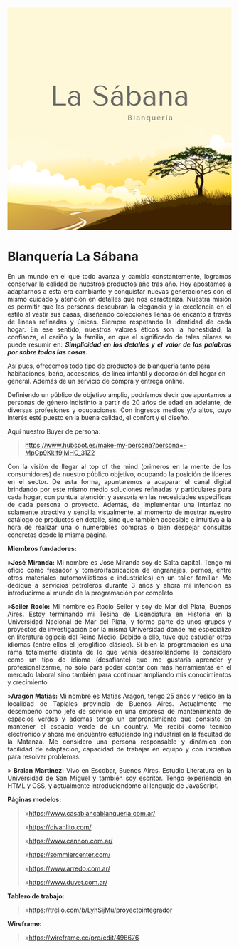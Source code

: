 <img src="/design/logo.png" width="970" height="500" />

# Blanquería La Sábana

<!-- **Productos o servicios(breve descripción de la temática y de la lista de productos y servicios del e-commerce):** -->

<p align=justify>En un mundo en el que todo avanza y cambia constantemente, logramos conservar la calidad de nuestros productos año tras año.
Hoy apostamos a adaptarnos a esta era cambiante y conquistar nuevas generaciones con el mismo cuidado y atención en detalles que nos caracteriza.
Nuestra misión es permitir que las personas descubran la elegancia y la excelencia en el estilo al vestir sus casas, diseñando colecciones llenas de encanto a través de líneas refinadas y únicas. Siempre respetando la identidad de cada hogar.
En ese sentido, nuestros valores éticos son la honestidad, la confianza, el cariño y la familia, en que el significado de tales pilares se puede resumir en: <i><b>Simplicidad en los detalles y el valor de las palabras por sobre todas las cosas.</b></i>
  
Así pues, ofrecemos todo tipo de productos de blanquería tanto para habitaciones, baño, accesorios, de linea infantil y decoración del hogar en general. Además de un servicio de compra y entrega online.</p>

<!--**Público objetivo(descripción del público):**-->

<p align=justify>Definiendo un público de objetivo amplio, podríamos decir que apuntamos a personas de género indistinto a partir de 20 años de edad en adelante, de diversas profesiones y ocupaciones. Con ingresos medios y/o altos, cuyo interés esté puesto en la buena calidad, el confort y el diseño.</p>

Aquí nuestro Buyer de persona:
  
>https://www.hubspot.es/make-my-persona?persona=-MpGp9Kklf9jMHC_31Z2

<!--**Estrategia(modo en que ajustamos nuestra oferta al público objetivo):**-->

<p align=justify>Con la visión de llegar al top of the mind (primeros en la mente de los consumidores) de nuestro público objetivo, ocupando la posición de líderes en el sector. De esta forma, apuntaremos a acaparar el canal digital brindando por este mismo medio soluciones refinadas y particulares para cada hogar, con puntual atención y asesoría en las necesidades especificas de cada persona o proyecto. Además, de implementar una interfaz no solamente atractiva y sencilla visualmente, al momento de mostrar nuestro catálogo de productos en detalle, sino que también accesible e intuitiva a la hora de realizar una o numerables compras o bien despejar consultas concretas desde la misma página.</p>

**Miembros fundadores:**

<p align=justify>»<b>José Miranda:</b> Mi nombre es José Miranda soy de Salta capital. Tengo mi oficio como fresador y tornero(fabricacion de engranajes, pernos, entre otros materiales automovilisticos e industriales) en un taller familiar. Me dedique a servicios petroleros durante 3 años y ahora mi intencion es introducirme al mundo de la programación por completo</p>

<p align=justify>»<b>Seiler Rocío:</b> Mi nombre es Rocío Seiler y soy de Mar del Plata, Buenos Aires. Estoy terminando mi Tesina de Licenciatura en Historia en la Universidad Nacional de Mar del Plata, y formo parte de unos grupos y proyectos de investigación por la misma Universidad donde me especializo en literatura egipcia del Reino Medio. Debido a ello, tuve que estudiar otros idiomas (entre ellos el jeroglífico clásico). Si bien la programación es una rama totalmente distinta de lo que venia desarrollándome la considero como un tipo de idioma (desafiante) que me gustaría aprender y profesionalizarme, no sólo para poder contar con más herramientas en el mercado laboral sino también para continuar ampliando mis conocimientos y crecimiento.</p>

<p align=justify>»<b>Aragón Matias:</b> Mi nombre es Matias Aragon, tengo 25 años y resido en la localidad de Tapiales provincia de Buenos Aires. Actualmente me desempeño como jefe de servicio en una empresa de mantenimiento de espacios verdes y ademas tengo un emprendimiento que consiste en mantener el espacio verde de un country. Me recibi como tecnico electronico y ahora me encuentro estudiando Ing industrial en la facultad de la Matanza. Me considero una persona responsable y dinámica con facilidad de adaptacion, capacidad de trabajar en equipo y con iniciativa para resolver problemas.</p>

<p align=justify>» <b>Braian Martinez:</b> Vivo en Escobar, Buenos Aires. Estudio Literatura en la Universidad de San Miguel y también soy escritor. Tengo experiencia en HTML y CSS, y actualmente introduciendome al lenguaje de JavaScript. </p>

**Páginas modelos:**

>»https://www.casablancablanqueria.com.ar/
>
>»https://divanlito.com/
>
>»https://www.cannon.com.ar/
>
>»https://sommiercenter.com/
>
>»https://www.arredo.com.ar/
>
>»https://www.duvet.com.ar/

**Tablero de trabajo:**

>»https://trello.com/b/LyhSijMu/proyectointegrador

**Wireframe:**
  
>»https://wireframe.cc/pro/edit/496676
